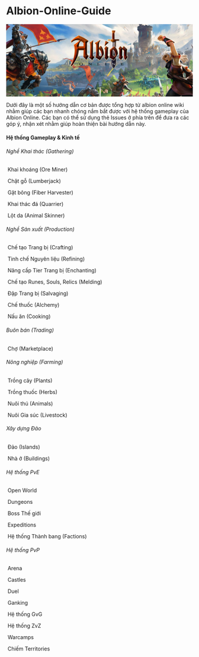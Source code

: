 # Albion-Online-Guide

<a href="url"><img src="images/home/header.jpg" align="center"></a>

Dưới đây là một số hướng dẫn cơ bản được tổng hợp từ albion online wiki nhằm giúp các bạn nhanh chóng nắm bắt được với hệ thống gameplay của Albion Online. Các bạn có thể sử dụng thẻ Issues ở phía trên để đưa ra các góp ý, nhận xét nhằm giúp hoàn thiện bài hướng dẫn này.

#### Hệ thống Gameplay & Kinh tế

###### Nghề Khai thác (Gathering)

[Câu]: gameplay/fishing.md	"Câu cá (Fisherman)"

​	Khai khoáng (Ore Miner)

​	Chặt gỗ (Lumberjack)

​	Gặt bông (Fiber Harvester)

​	Khai thác đá (Quarrier)

​	Lột da (Animal Skinner)

###### Nghề Sản xuất (Production)

​	Chế tạo Trang bị (Crafting)

​	Tinh chế Nguyên liệu (Refining)

​	Nâng cấp Tier Trang bị (Enchanting)

​	Chế tạo Runes, Souls, Relics (Melding)

​	Đập Trang bị (Salvaging)

​	Chế thuốc (Alchemy)

​	Nấu ăn (Cooking)

###### Buôn bán (Trading)

​	Chợ (Marketplace)

###### Nông nghiệp (Farming)

​	Trồng cây (Plants)

​	Trồng thuốc (Herbs)

​	Nuôi thú (Animals)

​	Nuôi Gia súc (Livestock)

###### Xây dựng Đảo

​	Đảo (Islands)

​	Nhà ở (Buildings)

###### Hệ thống PvE

​	Open World

​	Dungeons 

​	Boss Thế giới

​	Expeditions

​	Hệ thống Thành bang (Factions)	

###### Hệ thống PvP

​	Arena

​	Castles

​	Duel

​	Ganking

​	Hệ thống GvG

​	Hệ thống ZvZ

​	Warcamps

​	Chiếm Territories